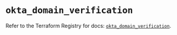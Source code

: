 # `okta_domain_verification`

Refer to the Terraform Registry for docs: [`okta_domain_verification`](https://registry.terraform.io/providers/okta/okta/4.10.0/docs/resources/domain_verification).
